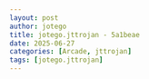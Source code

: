 ```yaml
---
layout: post
author: jotego
title: jotego.jttrojan - 5a1beae
date: 2025-06-27
categories: [Arcade, jttrojan]
tags: [jotego.jttrojan]
---
```


